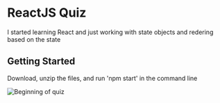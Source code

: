 # ReactJS Quiz

I started learning React and just working with state objects and redering based on the state

## Getting Started

Download, unzip the files, and run 'npm start' in the command line

![Beginning of quiz](/../master/reactQuiz.png "landing page")